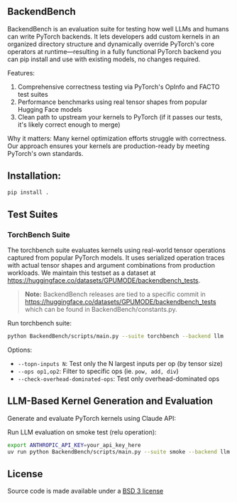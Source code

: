 ## BackendBench

BackendBench is an evaluation suite for testing how well LLMs and humans can write PyTorch backends. It lets developers add custom kernels in an organized directory structure and dynamically override PyTorch's core operators at runtime—resulting in a fully functional PyTorch backend you can pip install and use with existing models, no changes required.

Features:
1. Comprehensive correctness testing via PyTorch's OpInfo and FACTO test suites
2. Performance benchmarks using real tensor shapes from popular Hugging Face models
3. Clean path to upstream your kernels to PyTorch (if it passes our tests, it's likely correct enough to merge)

Why it matters: Many kernel optimization efforts struggle with correctness. Our approach ensures your kernels are production-ready by meeting PyTorch's own standards.

## Installation:

```bash
pip install .
```

## Test Suites

### TorchBench Suite
The torchbench suite evaluates kernels using real-world tensor operations captured from popular PyTorch models. It uses serialized operation traces with actual tensor shapes and argument combinations from production workloads. We maintain this testset as a dataset at https://huggingface.co/datasets/GPUMODE/backendbench_tests. 

> **Note:** BackendBench releases are tied to a specific commit in https://huggingface.co/datasets/GPUMODE/backendbench_tests which can be found in BackendBench/constants.py.

Run torchbench suite:
```bash
python BackendBench/scripts/main.py --suite torchbench --backend llm
```

Options:
- `--topn-inputs N`: Test only the N largest inputs per op (by tensor size)
- `--ops op1,op2`: Filter to specific ops (ie. `pow, add, div`)
- `--check-overhead-dominated-ops`: Test only overhead-dominated ops

## LLM-Based Kernel Generation and Evaluation

Generate and evaluate PyTorch kernels using Claude API:

Run LLM evaluation on smoke test (relu operation):
```bash
export ANTHROPIC_API_KEY=your_api_key_here
uv run python BackendBench/scripts/main.py --suite smoke --backend llm
```

## License

Source code is made available under a [BSD 3 license](LICENSE.md)
